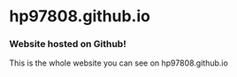 # hp97808.github.io
### Website hosted on Github!  
This is the whole website you can see on hp97808.github.io
